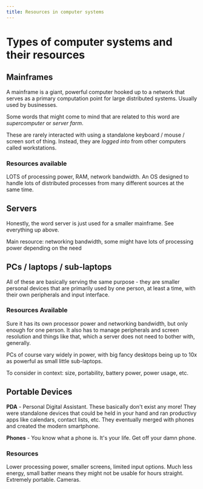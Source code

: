 ```yaml
---
title: Resources in computer systems
---
```


# Types of computer systems and their resources

## Mainframes

A mainframe is a giant, powerful computer hooked up to a network that serves as a primary computation point for large distributed systems. Usually used by businesses.

Some words that might come to mind that are related to this word are *supercomputer* or *server farm*.

These are rarely interacted with using a standalone keyboard / mouse / screen sort of thing. Instead, they are *logged into* from other computers called workstations. 

### Resources available

LOTS of processing power, RAM, network bandwidth. An OS designed to handle lots of distributed processes from many different sources at the same time.

## Servers

Honestly, the word server is just used for a smaller mainframe. See everything up above.

Main resource: networking bandwidth, some might have lots of processing power depending on the need

 ## PCs / laptops / sub-laptops

All of these are basically serving the same purpose - they are smaller personal devices that are primarily used by one person, at least a time, with their own peripherals and input interface.

### Resources Available

Sure it has its own processor power and networking bandwidth, but only enough for one person. It also has to manage peripherals and screen resolution and things like that, which a server does not need to bother with, generally.

PCs of course vary widely in power, with big fancy desktops being up to 10x as powerful as small little sub-laptops.

To consider in context: size, portability, battery power, power usage, etc.

## Portable Devices

**PDA** - Personal Digital Assistant. These basically don't exist any more! They were standalone devices that could be held in your hand and ran productivy apps like calendars, contact lists, etc. They eventually merged with phones and created the modern smartphone.

**Phones** - You know what a phone is. It's your life. Get off your damn phone.

### Resources

Lower processing power, smaller screens, limited input options. Much less energy, small batter means they might not be usable for hours straight. Extremely portable. Cameras.